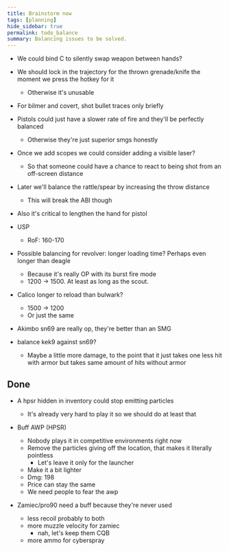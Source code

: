 ```yaml
---
title: Brainstorm now
tags: [planning]
hide_sidebar: true
permalink: todo_balance
summary: Balancing issues to be solved.
---
```


- We could bind C to silently swap weapon between hands?

- We should lock in the trajectory for the thrown grenade/knife the moment we press the hotkey for it
	- Otherwise it's unusable

- For bilmer and covert, shot bullet traces only briefly

- Pistols could just have a slower rate of fire and they'll be perfectly balanced
	- Otherwise they're just superior smgs honestly

- Once we add scopes we could consider adding a visible laser?
	- So that someone could have a chance to react to being shot from an off-screen distance

- Later we'll balance the rattle/spear by increasing the throw distance
	- This will break the ABI though

- Also it's critical to lengthen the hand for pistol

- USP
	- RoF: 160-170

- Possible balancing for revolver: longer loading time? Perhaps even longer than deagle
	- Because it's really OP with its burst fire mode
	- 1200 -> 1500. At least as long as the scout.

- Calico longer to reload than bulwark?
	- 1500 -> 1200
	- Or just the same

- Akimbo sn69 are really op, they're better than an SMG
- balance kek9 against sn69?
	- Maybe a little more damage, to the point that it just takes one less hit with armor but takes same amount of hits without armor

## Done

- A hpsr hidden in inventory could stop emitting particles
	- It's already very hard to play it so we should do at least that

- Buff AWP (HPSR)
	- Nobody plays it in competitive environments right now
	- Remove the particles giving off the location, that makes it literally pointless
		- Let's leave it only for the launcher
	- Make it a bit lighter
	- Dmg: 198
	- Price can stay the same
	- We need people to fear the awp


- Zamiec/pro90 need a buff because they're never used
	- less recoil probably to both
	- more muzzle velocity for zamiec
		- nah, let's keep them CQB
	- more ammo for cyberspray

